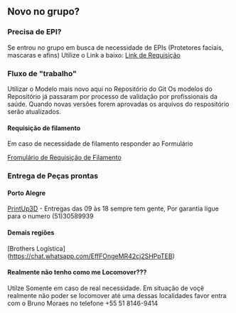 

## Novo no grupo?

### Precisa de EPI?
Se entrou no grupo em busca de necessidade de EPIs (Protetores faciais, mascaras e afins) Utilize o Link a baixo:
[Link de Requisição](https://sites.google.com/view/brotherinarmscovid19/cadastro-demandas-de-epis)


### Fluxo de "trabalho"
Utilizar o Modelo mais novo aqui no Repositório do Git Os modelos do Repositório já passaram por processo de validação por profissionais da saúde. Quando novas versões forem aprovadas os arquivos do respositório serão atualizados.

#### Requisição de filamento
Em caso de necessidade de filamento responder ao Formulário

[Fromulário de Requisição de Filamento](https://docs.google.com/forms/d/e/1FAIpQLSfCF2tqPqlxGbZmy_XlRqZDuRsnOGyRtH_zxF1fAT7MMF0fhQ/viewform)

### Entrega de Peças prontas

#### Porto Alegre

[PrintUp3D](https://www.google.com/maps/place/Printup3D+-+Solu%C3%A7%C3%B5es+em+Impress%C3%A3o+3D/@-30.03172,-51.2188897,17z/data=!3m1!4b1!4m5!3m4!1s0x951979076cb55ecf:0xf40f3f20c2c5f2e2!8m2!3d-30.03172!4d-51.216701) - Entregas das 09 às 18 sempre tem gente, Por garantia ligue para o numero (51)30589939

#### Demais regiões
 
 [Brothers Logística]
(https://chat.whatsapp.com/EffFOngeMR42cj2SHPpTEB)



#### Realmente não tenho como me Locomover???
Utilze Somente em caso de real necessidade.
Em situação de voçê realmente não poder se locomover até uma dessas localidades favor entra com o Bruno Moraes no telefone +55 51 8146-9414

